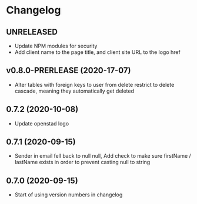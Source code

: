 # Changelog

## UNRELEASED
* Update NPM modules for security
* Add client name to the page title, and client site URL to the logo href

## v0.8.0-PRERLEASE (2020-17-07)
* Alter tables with foreign keys to user from delete restrict to delete cascade, meaning they automatically get deleted

## 0.7.2 (2020-10-08)
* Update openstad logo

## 0.7.1 (2020-09-15)
* Sender in email fell back to null null, Add check to make sure firstName / lastName exists in order to prevent casting null to string

## 0.7.0 (2020-09-15)
* Start of using version numbers in changelog
